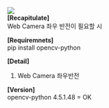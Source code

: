 <img src="https://img.shields.io/badge/Python-3766AB?style=flat-square&logo=Python&logoColor=white"/><br>
**[Recapitulate]**<br>
Web Camera 좌우 반전이 필요할 시<br>

**[Requiremnets]**<br>
 pip install opencv-python<br>
 
 **[Detail]**<br>
 1. Web Camera 좌우반전<br>

**[Version]**<br>
opencv-python 4.5.1.48 = OK
